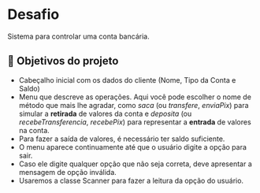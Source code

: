 
# Desafio

Sistema para controlar uma conta bancária.

## 🔨 Objetivos do projeto

- Cabeçalho inicial com os dados do cliente (Nome, Tipo da Conta e Saldo)
- Menu que descreve as operações. Aqui você pode escolher o nome de método que mais lhe agradar, como *saca* (ou *transfere*, *enviaPix*) para simular a **retirada** de valores da conta
e *deposita* (ou *recebeTransferencia*, *recebePix*) para representar a **entrada** de valores na conta.
- Para fazer a saída de valores, é necessário ter saldo suficiente.
- O menu aparece continuamente até que o usuário digite a opção para sair.
- Caso ele digite qualquer opção que não seja correta, deve apresentar a mensagem de opção inválida.
- Usaremos a classe Scanner para fazer a leitura da opção do usuário.
